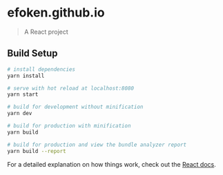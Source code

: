 # efoken.github.io

> A React project

## Build Setup

```bash
# install dependencies
yarn install

# serve with hot reload at localhost:8080
yarn start

# build for development without minification
yarn dev

# build for production with minification
yarn build

# build for production and view the bundle analyzer report
yarn build --report
```

For a detailed explanation on how things work, check out the [React docs](https://reactjs.org/docs/getting-started.html).
